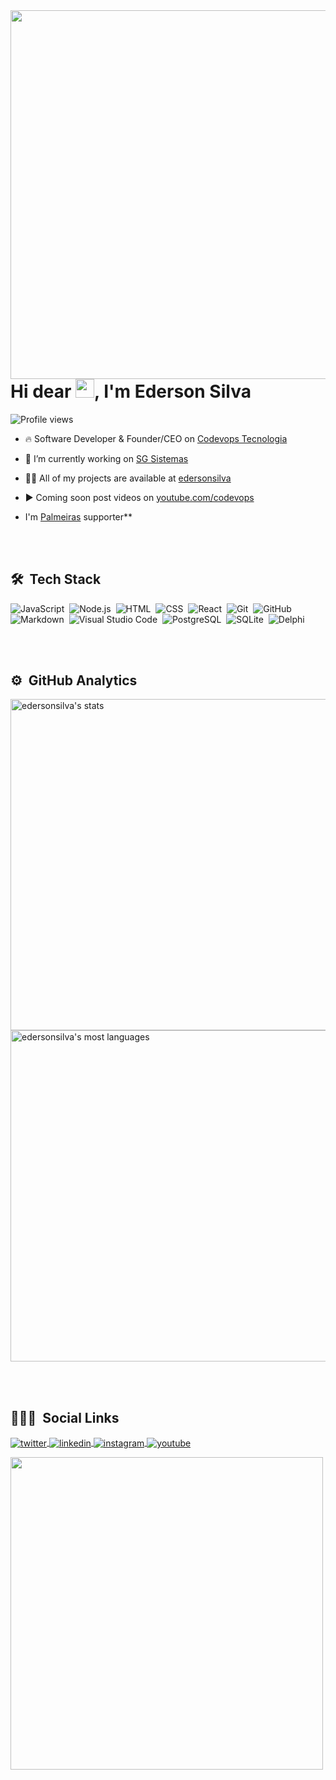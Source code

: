 <img align="right" height="590em" src="https://raw.githubusercontent.com/gist/edersonsilva/00637375d90ba7df584a53820c48dfaf/raw/c89e0f4a600d00426a06d6f2f32ba0f4d8c5c49a/githubcard.svg" />
<h1 align="left">Hi dear <img src="https://raw.githubusercontent.com/kaueMarques/kaueMarques/master/hi.gif" width="30px">, I'm Ederson Silva</h1>
<p align="left"> <img src="https://komarev.com/ghpvc/?username=edersonsilva&color=yellow" alt="Profile views" /> </p>

- 🔥 Software Developer & Founder/CEO on [Codevops Tecnologia](https://codevops.com)

- 🔭 I’m currently working on [SG Sistemas](https://sgsistemas.com.br)

- 👨‍💻 All of my projects are available at [edersonsilva](https://github.com/edersonsilva?tab=repositories)

- ▶️ Coming soon post videos on [youtube.com/codevops](https://www.youtube.com/channel/UCKJY0PgxWB5Df2CT2BP_q6w)

-  I'm  [Palmeiras](https://www.youtube.com/palmeiras) supporter**

<br><br>

## 🛠 &nbsp;Tech Stack

![JavaScript](https://img.shields.io/badge/-JavaScript-05122A?style=flat&logo=javascript)&nbsp;
![Node.js](https://img.shields.io/badge/-Node.js-05122A?style=flat&logo=node.js)&nbsp;
![HTML](https://img.shields.io/badge/-HTML-05122A?style=flat&logo=HTML5)&nbsp;
![CSS](https://img.shields.io/badge/-CSS-05122A?style=flat&logo=CSS3&logoColor=1572B6)&nbsp;
![React](https://img.shields.io/badge/-React-05122A?style=flat&logo=react)&nbsp;
![Git](https://img.shields.io/badge/-Git-05122A?style=flat&logo=git)&nbsp;
![GitHub](https://img.shields.io/badge/-GitHub-05122A?style=flat&logo=github)&nbsp;
![Markdown](https://img.shields.io/badge/-Markdown-05122A?style=flat&logo=markdown)&nbsp;
![Visual Studio Code](https://img.shields.io/badge/-Visual%20Studio%20Code-05122A?style=flat&logo=visual-studio-code&logoColor=007ACC)&nbsp;
![PostgreSQL](https://img.shields.io/badge/-PostgreSQL-05122A?style=flat&logo=postgresql)&nbsp;
![SQLite](https://img.shields.io/badge/-SQLite-05122A?style=flat&logo=sqlite)&nbsp;
![Delphi](https://img.shields.io/badge/-Delphi-05122A?style=flat&logo=delphi)&nbsp;

<br><br>

## ⚙️ &nbsp;GitHub Analytics

<p align="left">
<img width="530em" src="https://github-readme-stats.vercel.app/api?username=edersonsilva&show_icons=true&theme=vision-friendly-dark" alt="edersonsilva's stats"/>
<img width="530em" src="https://github-readme-stats.vercel.app/api/top-langs/?username=edersonsilva&layout=compact&theme=vision-friendly-dark" alt="edersonsilva's most languages"/>
</p>

<br><br>

## 👨🏽‍🦲 &nbsp;Social Links

<a href="https://twitter.com/edcodevops/" target="_blank">
  <img align="center" src="https://img.shields.io/badge/-edcodevops-05122A?style=flat&logo=twitter" alt="twitter"/>  
</a>
<a href="https://linkedin.com/in/edersonsilva" target="_blank">
  <img align="center" src="https://img.shields.io/badge/-edersonsilva-05122A?style=flat&logo=linkedin" alt="linkedin"/>
</a>
<a href="https://instagram.com/ederoriginal" target="_blank">
 <img align="center" src="https://img.shields.io/badge/-edersonsilva-05122A?style=flat&logo=instagram" alt="instagram"/>
</a>
<a href="https://www.youtube.com/channel/UCKJY0PgxWB5Df2CT2BP_q6w" target="_blank">
 <img align="center" src="https://img.shields.io/badge/-edersonsilva-05122A?style=flat&logo=youtube" alt="youtube"/>
</a>
</p>

<img width="500em" src="https://github-readme-twitter-gazf.vercel.app/api?id=edcodevops&layout=wide&show_reply=off&show_retweet=off" />


<!--
**maykbrito/maykbrito** is a ✨ _special_ ✨ repository because its `README.md` (this file) appears on your GitHub profile.

Here are some ideas to get you started:

- 🔭 I’m currently working on ...
- 🌱 I’m currently learning ...
- 👯 I’m looking to collaborate on ...
- 🤔 I’m looking for help with ...
- 💬 Ask me about ...
- 📫 How to reach me: ...
- 😄 Pronouns: ...
- ⚡ Fun fact: ...
-->
